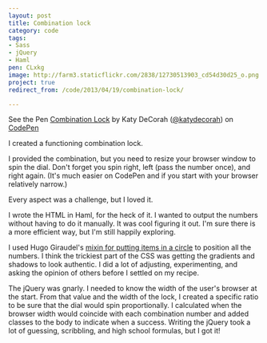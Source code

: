 ```yaml
---
layout: post
title: Combination lock
category: code
tags:
- Sass
- jQuery
- Haml
pen: CLxkg
image: http://farm3.staticflickr.com/2838/12730513903_cd54d30d25_o.png
project: true
redirect_from: /code/2013/04/19/combination-lock/

---
```


<p data-height="550" data-theme-id="97" data-slug-hash="CLxkg" data-user="katydecorah" data-default-tab="result" class='codepen'>See the Pen <a href='http://codepen.io/katydecorah/pen/CLxkg'>Combination Lock</a> by Katy DeCorah (<a href='http://codepen.io/katydecorah'>@katydecorah</a>) on <a href='http://codepen.io'>CodePen</a></p>

I created a functioning combination lock.

I provided the combination, but you need to resize your browser window to spin the dial. Don't forget you spin right, left (pass the number once), and right again. (It's much easier on CodePen and if you start with your browser relatively narrow.)

Every aspect was a challenge, but I loved it.

I wrote the HTML in Haml, for the heck of it. I wanted to output the numbers without having to do it manually. It was cool figuring it out. I'm sure there is a more efficient way, but I'm still happily exploring.

I used Hugo Giraudel's [mixin for putting items in a circle](http://hugogiraudel.com/2013/04/02/items-on-circle/) to position all the numbers. I think the trickiest part of the CSS was getting the gradients and shadows to look authentic. I did a lot of adjusting, experimenting, and asking the opinion of others before I settled on my recipe.

The jQuery was gnarly. I needed to know the width of the user's browser at the start. From that value and the width of the lock, I created a specific ratio to be sure that the dial would spin proportionally. I calculated when the browser width would coincide with each combination number and added classes to the body to indicate when a success. Writing the jQuery took a lot of guessing, scribbling, and high school formulas, but I got it!
